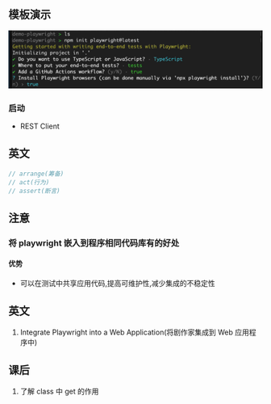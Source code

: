#

## 模板演示

![](./img/1.png)

### 启动

- REST Client

## 英文

```js
// arrange(筹备)
// act(行为)
// assert(断言)
```

## 注意

### 将 playwright 嵌入到程序相同代码库有的好处

#### 优势

- 可以在测试中共享应用代码,提高可维护性,减少集成的不稳定性

## 英文

1. Integrate Playwright into a Web Application(将剧作家集成到 Web 应用程序中)

## 课后

1. 了解 class 中 get 的作用
